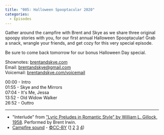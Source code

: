 ```yaml
---
title: "005: Halloween Spooptacular 2020"
categories:
  - Episodes
---
```


Gather around the campfire with Brent and Skye as we share three original spoopy stories with you, for our first annual Halloween Spooptacular! Grab a snack, wrangle your friends, and get cozy for this very special episode.

Be sure to come back tomorrow for our bonus Halloween Day special.

Shownotes: [brentandskye.com](https://brentandskye.com)  
Email: [brentandskye@gmail.com](mailto:brentandskye@gmail.com)  
Voicemail: [brentandskye.com/voicemail](https://brentandskye.com/voicemail)

00:00 - Intro  
01:55 - Skye and the Mirrors  
07:04 - It's Me, Jessa  
13:52 - Old Widow Walker  
26:52 - Outtro

---

* "Interlude" from ["Lyric Preludes in Romantic Style" by William L. Gillock, 1958](https://www.amazon.com/Lyric-Preludes-Romantic-Style-Pieces/dp/0874876494/ref=sr_1_1?crid=1K7XXHCCWUI8F&dchild=1&keywords=lyric+preludes+in+romantic+style+24+short+piano+pieces+in+all+keys&qid=1603744534&sprefix=lyric+preludes+in+%2Caps%2C167&sr=8-1). Performed by Brent Irwin.
* [Campfire sound](https://www.youtube.com/watch?v=kvTXWoD9Nso) - [©CC-BY](https://creativecommons.org/licenses/by/2.0/) ([1](https://www.youtube.com/redirect?q=http%3A%2F%2Fwww.freesound.org%2FsamplesViewSingle.php%3Fid%3D58236&v=kvTXWoD9Nso&redir_token=QUFFLUhqbXZ0U2RHM2F0YmtLZDl6X005VENvV2tVZW1PZ3xBQ3Jtc0ttY2F3d01iSVRUQ3VreXlqQjNPMnlXdWJKNXZneGJOSFhRcTNfcGJ4eXNFZ280VTJWcEJzVzRhSFJJb3lUa0o1Rk5xNm5fV2RuVXJTSDY5Vm1ud2wzNF9FbkR3QmgySUw0SFR1dDNFaTUwbE1rTXY5QQ%3D%3D&event=video_description)  [2](https://www.youtube.com/redirect?q=http%3A%2F%2Fwww.freesound.org%2FsamplesViewSingle.php%3Fid%3D106988&v=kvTXWoD9Nso&redir_token=QUFFLUhqbjZ1SURfZE1sZEJZbHg4dTdhR3VPTDdfZ1Y3Z3xBQ3Jtc0ttTkJ0M0JmUDlWTjVicDdxSGtTanFuVDRnWEx5cjVCa2ZRZzZhRVRFcFFaaGxYNEFUdjFySGpicVVza2lma09DUmg4aVl0Q2ItU3ZXVlhYSWtwdm9xQmdTTWdPZV9OVDUzZjB3NFRwU0U2VkZQcGZyVQ%3D%3D&event=video_description) [3](https://www.youtube.com/redirect?q=http%3A%2F%2Fwww.freesound.org%2FsamplesViewSingle.php%3Fid%3D73146&v=kvTXWoD9Nso&redir_token=QUFFLUhqa3J1aGoxRDZjdlBUd3VjTEZHeVkyb0RmVmpJZ3xBQ3Jtc0tsTVN3UURYVlVFZWNFNGJsa01EOHFKNVZtWnBYQkdxLTFMZUd6YTZuWVJMWWJPUC1nX0prdkxXcS1BcXdxRTJqSDNjSW9hc1BOOUpab1VlZi1yTGlzYkdITEpJcjhad3V4dHU2SXZOeEZZdm5SY25fZw%3D%3D&event=video_description) [4](https://www.youtube.com/redirect?q=http%3A%2F%2Fwww.freesound.org%2FsamplesViewSingle.php%3Fid%3D40699&v=kvTXWoD9Nso&redir_token=QUFFLUhqblhiemo1ZGdHNjJxcF90eXNuTXZVLTl5Y2RpQXxBQ3Jtc0ttTEpBb3dCSzNNcnVtZ3ctNUpKOTBtdkFGTllZdWVMRDNrc3FaaWo1QkV6NEF4VGs4MGthcnBIV04yeUtQQ0pZTHRyejBaQm5EeE9PVzVhSVdyb1dTcXNRTld3Y2lYbWE0di1pZ2FRZWV6N3NCQjBBRQ%3D%3D&event=video_description))